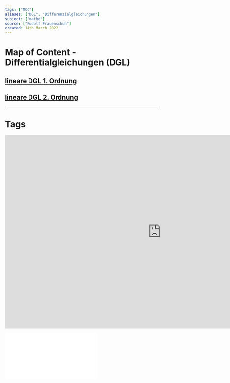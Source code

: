 ```yaml
---
tags: ["MOC"]
aliases: ["DGL", "Differenzialgleichungen"]
subject: ["mathe"]
source: ["Rudolf Frauenschuh"]
created: 14th March 2022
---
```

# Map of Content - Differentialgleichungen (DGL)
## [lineare DGL 1. Ordnung](lineare%20DGL%201.%20Ordnung.md)
## [lineare DGL 2. Ordnung](lineare%20DGL%202.%20Ordnung.md)


---
# Tags
<iframe width="1012" height="630" src="https://www.youtube.com/embed/p_di4Zn4wz4" title="YouTube video player" frameborder="0" allow="accelerometer; autoplay; clipboard-write; encrypted-media; gyroscope; picture-in-picture" allowfullscreen></iframe>

![DGL-NOTES](../assets/DGL-NOTES.pdf)
